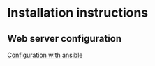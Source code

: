 # Installation instructions

## Web server configuration

[Configuration with ansible](https://github.com/DidelotK/react-express-devops/blob/ansible/docs/ansible.md)
